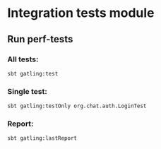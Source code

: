# Integration tests module

## Run perf-tests

### All tests:
```
sbt gatling:test
```

### Single test:
```
sbt gatling:testOnly org.chat.auth.LoginTest
```

### Report:
```
sbt gatling:lastReport
```